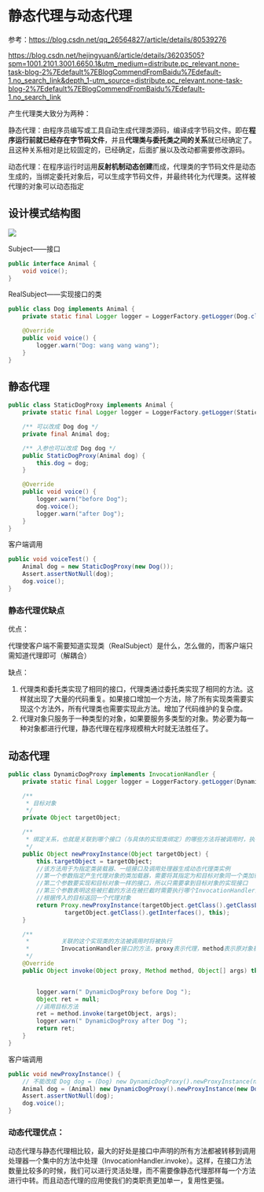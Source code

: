 # 静态代理与动态代理

参考：https://blog.csdn.net/qq_26564827/article/details/80539276

https://blog.csdn.net/hejingyuan6/article/details/36203505?spm=1001.2101.3001.6650.1&utm_medium=distribute.pc_relevant.none-task-blog-2%7Edefault%7EBlogCommendFromBaidu%7Edefault-1.no_search_link&depth_1-utm_source=distribute.pc_relevant.none-task-blog-2%7Edefault%7EBlogCommendFromBaidu%7Edefault-1.no_search_link



产生代理类大致分为两种：

静态代理：由程序员编写或工具自动生成代理类源码，编译成字节码文件。即在**程序运行前就已经存在字节码文件**，并且**代理类与委托类之间的关系**就已经确定了。且这种关系相对是比较固定的，已经确定，后面扩展以及改动都需要修改源码。

动态代理：在程序运行时运用**反射机制动态创建**而成，代理类的字节码文件是动态生成的，当绑定委托对象后，可以生成字节码文件，并最终转化为代理类。这样被代理的对象可以动态指定

## 设计模式结构图

![](https://img-blog.csdn.net/20140701192620959?watermark/2/text/aHR0cDovL2Jsb2cuY3Nkbi5uZXQvaGVqaW5neXVhbjY=/font/5a6L5L2T/fontsize/400/fill/I0JBQkFCMA==/dissolve/70/gravity/Center)

Subject——接口

```java
public interface Animal {
    void voice();
}
```

RealSubject——实现接口的类

```java
public class Dog implements Animal {
    private static final Logger logger = LoggerFactory.getLogger(Dog.class);

    @Override
    public void voice() {
        logger.warn("Dog: wang wang wang");
    }
}
```

## 静态代理



```java
public class StaticDogProxy implements Animal {
    private static final Logger logger = LoggerFactory.getLogger(StaticDogProxy.class);

    /** 可以改成 Dog dog */
    private final Animal dog;

    /** 入参也可以改成 Dog dog */
    public StaticDogProxy(Animal dog) {
        this.dog = dog;
    }

    @Override
    public void voice() {
        logger.warn("before Dog");
        dog.voice();
        logger.warn("after Dog");
    }
}
```

客户端调用

```java
public void voiceTest() {
    Animal dog = new StaticDogProxy(new Dog());
    Assert.assertNotNull(dog);
    dog.voice();
}
```

### 静态代理优缺点

优点：

代理使客户端不需要知道实现类（RealSubject）是什么，怎么做的，而客户端只需知道代理即可（解耦合）

缺点：

1. 代理类和委托类实现了相同的接口，代理类通过委托类实现了相同的方法。这样就出现了大量的代码重复。如果接口增加一个方法，除了所有实现类需要实现这个方法外，所有代理类也需要实现此方法。增加了代码维护的复杂度。
2. 代理对象只服务于一种类型的对象，如果要服务多类型的对象。势必要为每一种对象都进行代理，静态代理在程序规模稍大时就无法胜任了。

## 动态代理

```java
public class DynamicDogProxy implements InvocationHandler {
    private static final Logger logger = LoggerFactory.getLogger(DynamicDogProxy.class);

    /**
     * 目标对象
     */
    private Object targetObject;

    /**
     * 绑定关系，也就是关联到哪个接口（与具体的实现类绑定）的哪些方法将被调用时，执行invoke方法。
     */
    public Object newProxyInstance(Object targetObject) {
        this.targetObject = targetObject;
        //该方法用于为指定类装载器、一组接口及调用处理器生成动态代理类实例
        //第一个参数指定产生代理对象的类加载器，需要将其指定为和目标对象同一个类加载器
        //第二个参数要实现和目标对象一样的接口，所以只需要拿到目标对象的实现接口
        //第三个参数表明这些被拦截的方法在被拦截时需要执行哪个InvocationHandler的invoke方法
        //根据传入的目标返回一个代理对象
        return Proxy.newProxyInstance(targetObject.getClass().getClassLoader(),
                targetObject.getClass().getInterfaces(), this);
    }

    /**
     *         关联的这个实现类的方法被调用时将被执行
     *         InvocationHandler接口的方法，proxy表示代理，method表示原对象被调用的方法，args表示方法的参数
     */
    @Override
    public Object invoke(Object proxy, Method method, Object[] args) throws Throwable {


        logger.warn(" DynamicDogProxy before Dog ");
        Object ret = null;
        //调用目标方法
        ret = method.invoke(targetObject, args);
        logger.warn(" DynamicDogProxy after Dog ");
        return ret;
    }
}
```

客户端调用

```java
public void newProxyInstance() {
    // 不能改成 Dog dog = (Dog) new DynamicDogProxy().newProxyInstance(new Dog());
    Animal dog = (Animal) new DynamicDogProxy().newProxyInstance(new Dog());
    Assert.assertNotNull(dog);
    dog.voice();
}
```

### 动态代理优点：

动态代理与静态代理相比较，最大的好处是接口中声明的所有方法都被转移到调用处理器一个集中的方法中处理（InvocationHandler.invoke）。这样，在接口方法数量比较多的时候，我们可以进行灵活处理，而不需要像静态代理那样每一个方法进行中转。而且动态代理的应用使我们的类职责更加单一，复用性更强。
